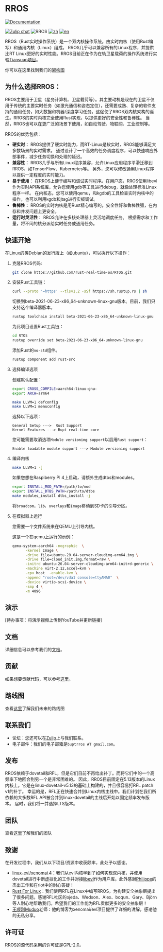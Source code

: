 # RROS

[![Documentation](https://img.shields.io/badge/view-docs-blue)](https://bupt-os.github.io/website/docs/guides/example-guide/)
<!-- [![ci tests](https://github.com/rust-real-time-os/RTOS/actions/ci.yml/badge.svg)](TODO: add a new CI in this repo) -->
[![Zulip chat](https://img.shields.io/badge/chat-on%20zulip-brightgreen)](https://rros.zulipchat.com/)
![RROS](https://img.shields.io/badge/RROS-0.0.1-orange)
[![zh](https://img.shields.io/badge/lang-zh-yellow.svg)](https://github.com/BUPT-OS/RROS/blob/master/README.zh.md)
[![en](https://img.shields.io/badge/lang-en-yellow.svg)](https://github.com/BUPT-OS/RROS/blob/master/README.md)

RROS（Rust实时操作系统）是一个双内核操作系统，由实时内核（使用Rust编写）和通用内核（Linux）组成。 RROS几乎可以兼容所有的Linux程序，并提供比RT Linux更好的实时性能。RROS目前正在作为在轨卫星载荷的操作系统进行实验[Tiansuan项目](http://www.tiansuan.org.cn/)。


你可以在这里找到我们的[架构图](https://bupt-os.github.io/website/architecture.png)

## 为什么选择RROS：

RROS主要用于卫星（星务计算机、卫星载荷等）。其主要动机是现在的卫星不仅用于传统的主要实时任务（如激光通信和姿态定位），还需要成熟、复杂的软件支持的通用任务，如大数据和机器/深度学习任务。这促使了RROS双内核架构的诞生。RROS的实时内核完全使用Rust实现，以提供更好的安全性和鲁棒性。 当然，RROS也可以在更广泛的场景下使用，如自动驾驶、物联网、工业控制等。

RROS的优势包括：

* **硬实时**：
RROS提供了硬实时能力，而RT-Linux是软实时，RROS能够满足大多数场景的实时需求。 通过设计了一个高效的任务调度程序，可以快速响应外部事件，减少任务切换和处理的延迟。
* **兼容性**：
RROS几乎与所有Linux程序兼容，允许Linux应用程序平滑迁移到RROS，如TensorFlow、Kubernetes等。 另外，您可以修改通用Linux程序以提供一定程度的实时能力。
* **易于使用**：
在RROS上便于编写和调试实时程序。在用户态，RROS使用libevl作为实时API系统库，允许您使用gdb等工具进行debug，就像处理标准Linux程序一样。 在内核态，您可以使用qemu，和kgdb的工具检查实时内核中的操作，也可以利用kgdb和jtag进行实板调试。
* **鲁棒性**：
RROS的实时内核是用Rust精心编写的，安全性好和鲁棒性强，在内存和并发问题上更安全。
* **运行时灵活性**：
RROS允许在多核处理器上灵活地调度任务。 根据需求和工作量，将不同的核分派给实时任务或通用任务。

## 快速开始

在Linux的类Debian的发行版上（如ubuntu），可以执行以下操作：

1. 克隆RROS代码:
    ```bash
    git clone https://github.com/rust-real-time-os/RTOS.git
    ```
2. 安装Rust工具链：

    ```bash
    curl --proto '=https' --tlsv1.2 -sSf https://sh.rustup.rs | sh
    ```
    切换到beta-2021-06-23-x86_64-unknown-linux-gnu版本。目前，我们只支持这个编译器版本。

    ```bash
    rustup toolchain install beta-2021-06-23-x86_64-unknown-linux-gnu
    ```

    为此项目设置Rust工具链：

    ```bash
    cd RTOS
    rustup override set beta-2021-06-23-x86_64-unknown-linux-gnu
    ```

    添加Rust的`no-std`组件。

    ```bash
    rustup component add rust-src
    ```
  
3. 选择编译选项

    创建默认配置：

    ```bash
    export CROSS_COMPILE=aarch64-linux-gnu-
    export ARCH=arm64

    make LLVM=1 defconfig
    make LLVM=1 menuconfig
    ```

    选择以下选项：

    ```
    General Setup --->  Rust Support
    Kernel Features ---> Bupt real-time core
    ```

    您可能需要取消选项`Module versioning support`以启用`Rust support`：

    ```
    Enable loadable module support ---> Module versioning support
    ```

4. 编译内核

    ```bash
    make LLVM=1 -j
    ```

    如果您想在Raspiberry PI 4上启动，请额外生成dtbs和modules。

    ```bash
    export INSTALL_MOD_PATH=/path/to/mod
    export INSTALL_DTBS_PATH=/path/to/dtbs
    make modules_install dtbs_install -j
    ```

    将`broadcom`，`lib`，`overlays`和`Image`移动到SD卡的引导分区。

5. 在模拟器上运行

    您需要一个文件系统来在QEMU上引导内核。

    这是一个在qemu上运行的示例：

    ```bash
    qemu-system-aarch64 -nographic  \
          -kernel Image \
          -drive file=ubuntu-20.04-server-cloudimg-arm64.img \
          -drive file=cloud_init.img,format=raw \
          -initrd ubuntu-20.04-server-cloudimg-arm64-initrd-generic \
          -machine virt-2.12,accel=kvm \
          -cpu host  -enable-kvm \
          -append "root=/dev/vda1 console=ttyAMA0"  \
          -device virtio-scsi-device \
          -smp 4 \
          -m 4096
    ```

## 演示

[待办事项：将演示视频上传到YouTube并更新链接]

## 文档

详细信息可以参考我们的[文档](https://bupt-os.github.io/website/docs/)。

## 贡献

如果想要贡献代码，可以参考[这里](https://bupt-os.github.io/website/docs/contributing/contributing/)。

## 路线图

查看[这里](https://bupt-os.github.io/website/docs/roadmap/roadmap/)了解我们未来的路线图

## 联系我们

- 论坛：您还可以在[Zulip](https://rros.zulipchat.com/)上与我们联系。
- 电子邮件：我们的电子邮箱是`buptrros AT gmail.com`。

## 发布

RROS依赖于dovetail和RFL，但是它们目前不再给出补丁。而将它们中的一个高频率下地回合到另一个是非常困难的。 因此，RROS目前固定在5.13版本的Linux内核上，它是在linux-dovetail-v5.13的基础上构建的，并且很容易打RFL patch v1的补丁。 幸运的是，RFL正在快速合并到Linux内核主线中。我们计划在我们所依赖的大多数RFL API被合并到linux-dovetail的主线后开始以固定频率发布版本。 届时，我们将一并选择LTS版本。

## 团队

查看[这里](https://bupt-os.github.io/website/docs/team/team/)了解我们的团队

## 致谢

在开发过程中，我们从以下项目/资源中收获颇丰，此处予以感谢。
- [linux-evl/xenomai 4](https://evlproject.org/overview/)：我们从evl内核学到了如何实现双内核，并使用dovetail进行中断虚拟化的工作并对接[libevl](https://source.denx.de/Xenomai/xenomai4/libevl)作为用户库。此外感谢[Philippe](https://source.denx.de/PhilippeGerum)的杰出工作和在riot中的耐心答疑！
- [Rust For Linux](https://rust-for-linux.com/)：我们使用RFL在Linux中编写RROS，为构建安全抽象层提出了很多问题。感谢RFL社区的ojeda、Wedson、Alex、boqun、Gary、Björn等人耐心地帮助我们。希望我们的工作能为RFL贡献更多的安全抽象层！
- [王顺刚Muduo](https://www.cnblogs.com/wsg1100/)老师：他的博客为xenomai/evl项目提供了详细的讲解。感谢他的无私分享。

## 许可证

RROS的源代码采用的许可证是GPL-2.0。
